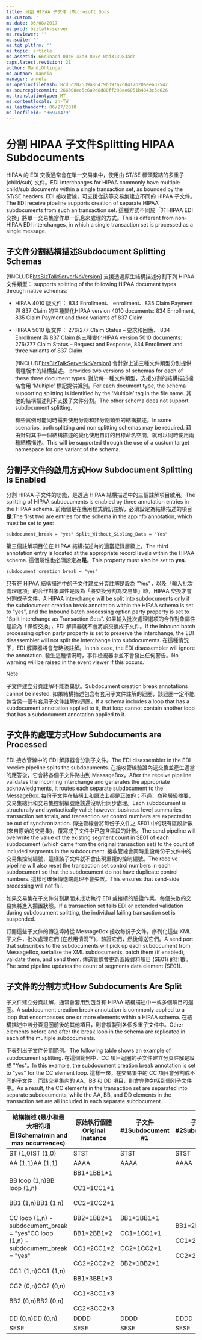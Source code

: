 ```yaml
---
title: 分割 HIPAA 子文件 |Microsoft Docs
ms.custom: ''
ms.date: 06/08/2017
ms.prod: biztalk-server
ms.reviewer: ''
ms.suite: ''
ms.tgt_pltfrm: ''
ms.topic: article
ms.assetid: 66d9badd-00c6-43a3-807e-0ad313983adc
caps.latest.revision: 21
author: MandiOhlinger
ms.author: mandia
manager: anneta
ms.openlocfilehash: 8cd5c202539a86479b397a7c8417b20aeea32542
ms.sourcegitcommit: 266308ec5c6a9d8d80ff298ee6051b4843c5d626
ms.translationtype: MT
ms.contentlocale: zh-TW
ms.lasthandoff: 06/27/2018
ms.locfileid: "36971479"
---
```

# <a name="splitting-hipaa-subdocuments"></a><span data-ttu-id="f508f-102">分割 HIPAA 子文件</span><span class="sxs-lookup"><span data-stu-id="f508f-102">Splitting HIPAA Subdocuments</span></span>
<span data-ttu-id="f508f-103">HIPAA 的 EDI 交換通常會在單一交易集中，使用由 ST/SE 標頭繫結的多重子 (child/sub) 文件。</span><span class="sxs-lookup"><span data-stu-id="f508f-103">EDI interchanges for HIPAA commonly have multiple child/sub documents within a single transaction set, as bounded by the ST/SE headers.</span></span> <span data-ttu-id="f508f-104">EDI 接收管線，可支援從該等交易集建立不同的 HIPAA 子文件。</span><span class="sxs-lookup"><span data-stu-id="f508f-104">The EDI receive pipeline supports creation of separate HIPAA subdocuments from such an transaction set.</span></span> <span data-ttu-id="f508f-105">這種方式不同於「非 HIPAA EDI 交換」將單一交易集當作單一訊息來處理的方式。</span><span class="sxs-lookup"><span data-stu-id="f508f-105">This is different from non-HIPAA EDI interchanges, in which a single transaction set is processed as a single message.</span></span>  
  
## <a name="subdocument-splitting-schemas"></a><span data-ttu-id="f508f-106">子文件分割結構描述</span><span class="sxs-lookup"><span data-stu-id="f508f-106">Subdocument Splitting Schemas</span></span>  
 [!INCLUDE[btsBizTalkServerNoVersion](../includes/btsbiztalkservernoversion-md.md)]<span data-ttu-id="f508f-107"> 支援透過原生結構描述分割下列 HIPAA 文件類型：</span><span class="sxs-lookup"><span data-stu-id="f508f-107"> supports splitting of the following HIPAA document types through native schemas:</span></span>  
  
- <span data-ttu-id="f508f-108">HIPAA 4010 版文件： 834 Enrollment、 enrollment、835 Claim Payment 與 837 Claim 的三種變化</span><span class="sxs-lookup"><span data-stu-id="f508f-108">HIPAA version 4010 documents: 834 Enrollment, 835 Claim Payment and three variants of 837 Claim</span></span>  
  
- <span data-ttu-id="f508f-109">HIPAA 5010 版文件： 276/277 Claim Status – 要求和回應、 834 Enrollment 與 837 Claim 的三種變化</span><span class="sxs-lookup"><span data-stu-id="f508f-109">HIPAA version 5010 documents: 276/277 Claim Status – Request and Response, 834 Enrollment and three variants of 837 Claim</span></span>  
  
  [!INCLUDE[btsBizTalkServerNoVersion](../includes/btsbiztalkservernoversion-md.md)]<span data-ttu-id="f508f-110"> 會針對上述三種文件類型分別提供兩種版本的結構描述。</span><span class="sxs-lookup"><span data-stu-id="f508f-110"> provides two versions of schemas for each of these three document types.</span></span> <span data-ttu-id="f508f-111">對於每一種文件類型，支援分割的結構描述檔名會用 ‘Multiple’ 標記提供識別。</span><span class="sxs-lookup"><span data-stu-id="f508f-111">For each document type, the schema supporting splitting is identified by the ‘Multiple’ tag in the file name.</span></span> <span data-ttu-id="f508f-112">其他的結構描述則不支援子文件分割。</span><span class="sxs-lookup"><span data-stu-id="f508f-112">The other schema does not support subdocument splitting.</span></span>  
  
  <span data-ttu-id="f508f-113">有些實例可能同時需要使用分割和非分割類型的結構描述。</span><span class="sxs-lookup"><span data-stu-id="f508f-113">In some scenarios, both splitting and non splitting schemas may be required.</span></span> <span data-ttu-id="f508f-114">藉由針對其中一個結構描述的變化使用自訂的目標命名空間，就可以同時使用兩種結構描述。</span><span class="sxs-lookup"><span data-stu-id="f508f-114">This will be supported through the use of a custom target namespace for one variant of the schema.</span></span>  
  
## <a name="how-subdocument-splitting-is-enabled"></a><span data-ttu-id="f508f-115">分割子文件的啟用方式</span><span class="sxs-lookup"><span data-stu-id="f508f-115">How Subdocument Splitting Is Enabled</span></span>  
 <span data-ttu-id="f508f-116">分割 HIPAA 子文件的功能，是透過 HIPAA 結構描述中的三個註解項目啟用。</span><span class="sxs-lookup"><span data-stu-id="f508f-116">The splitting of HIPAA subdocuments is enabled by three annotation entries in the HIPAA schema.</span></span> <span data-ttu-id="f508f-117">前兩個是在應用程式資訊註解，必須設定為結構描述的項目**是**:</span><span class="sxs-lookup"><span data-stu-id="f508f-117">The first two are  entries for the schema in the appinfo annotation, which must be set to **yes**:</span></span>  
  
```  
subdocument_break = "yes" Split_Without_Sibling_Data = "Yes"  
```  
  
 <span data-ttu-id="f508f-118">第三個註解項目位在 HIPAA 結構描述內的適當記錄層級上。</span><span class="sxs-lookup"><span data-stu-id="f508f-118">The third annotation entry is located at the appropriate record levels within the HIPAA schema.</span></span> <span data-ttu-id="f508f-119">這個屬性也必須設定為**是**。</span><span class="sxs-lookup"><span data-stu-id="f508f-119">This property must also be set to **yes**.</span></span>  
  
```  
subdocument_creation_break = "yes"  
```  
  
 <span data-ttu-id="f508f-120">只有在 HIPAA 結構描述中的子文件建立分頁註解是設為 "Yes"，以及「輸入批次處理選項」的合作對象屬性是設為「將交換分割為交易集」時，HIPAA 交換才會分割成子文件。</span><span class="sxs-lookup"><span data-stu-id="f508f-120">A HIPAA interchange will be split into subdocuments only if the subdocument creation break annotation within the HIPAA schema is set to "yes", and the Inbound batch processing option party property is set to "Split Interchange as Transaction Sets".</span></span> <span data-ttu-id="f508f-121">如果輸入批次處理選項的合作對象屬性是設為「保留交換」，EDI 解譯器就不會將該交換成子文件。</span><span class="sxs-lookup"><span data-stu-id="f508f-121">If the Inbound batch processing option party property is set to preserve the interchange, the EDI disassembler will not split the interchange into subdocuments.</span></span> <span data-ttu-id="f508f-122">在這種情況下，EDI 解譯器將會忽略該註解。</span><span class="sxs-lookup"><span data-stu-id="f508f-122">In this case, the EDI disassembler will ignore the annotation.</span></span> <span data-ttu-id="f508f-123">發生這種情況時，事件檢視器中並不會發出任何警告。</span><span class="sxs-lookup"><span data-stu-id="f508f-123">No warning will be raised in the event viewer if this occurs.</span></span>  
  
> [!NOTE]
>  <span data-ttu-id="f508f-124">子文件建立分頁註解不能為巢狀。</span><span class="sxs-lookup"><span data-stu-id="f508f-124">Subdocument creation break annotations cannot be nested.</span></span> <span data-ttu-id="f508f-125">如果結構描述包含有套用子文件註解的迴圈，該迴圈一定不能包含另一個有套用子文件註解的迴圈。</span><span class="sxs-lookup"><span data-stu-id="f508f-125">If a schema includes a loop that has a subdocument annotation applied to it, that loop cannot contain another loop that has a subdocument annotation applied to it.</span></span>  
  
## <a name="how-subdocuments-are-processed"></a><span data-ttu-id="f508f-126">子文件的處理方式</span><span class="sxs-lookup"><span data-stu-id="f508f-126">How Subdocuments are Processed</span></span>  
 <span data-ttu-id="f508f-127">EDI 接收管線中的 EDI 解譯器會分割子文件。</span><span class="sxs-lookup"><span data-stu-id="f508f-127">The EDI disassembler in the EDI receive pipeline splits the subdocuments.</span></span> <span data-ttu-id="f508f-128">在接收管線驗證內送交換並產生適當的應答後，它會將各個子文件路由到 MessageBox。</span><span class="sxs-lookup"><span data-stu-id="f508f-128">After the receive pipeline validates the incoming interchange and generates the appropriate acknowledgments, it routes each separate subdocument to the MessageBox.</span></span> <span data-ttu-id="f508f-129">每份子文件在結構上和語法上都是正確的；不過，商務層級摘要、交易集總計和交易集控制編號應該還沒執行同步處理。</span><span class="sxs-lookup"><span data-stu-id="f508f-129">Each subdocument is structurally and syntactically valid; however, business level summaries, transaction set totals, and transaction set control numbers are expected to be out of synchronization.</span></span> <span data-ttu-id="f508f-130">傳送管線會將每份子文件之 SE01 中的現有區段計數 (來自原始的交易集)，覆寫成子文件中已包含區段的計數。</span><span class="sxs-lookup"><span data-stu-id="f508f-130">The send pipeline will overwrite the value of the existing segment count in SE01 of each subdocument (which came from the original transaction set) to the count of included segments in the subdocument.</span></span> <span data-ttu-id="f508f-131">接收管線會同時重設每份子文件中的交易集控制編號，這樣該子文件就不會出現重複的控制編號。</span><span class="sxs-lookup"><span data-stu-id="f508f-131">The receive pipeline will also reset the transaction set control numbers in each subdocument so that the subdocument do not have duplicate control numbers.</span></span> <span data-ttu-id="f508f-132">這樣可確保傳送端處理不會失敗。</span><span class="sxs-lookup"><span data-stu-id="f508f-132">This ensures that send-side processing will not fail.</span></span>  
  
 <span data-ttu-id="f508f-133">如果交易集在子文件分割期間未成功執行 EDI 或接續的驗證作業，每個失敗的交易集將進入擱置狀態。</span><span class="sxs-lookup"><span data-stu-id="f508f-133">If a transaction set fails EDI or extended validation during subdocument splitting, the individual failing transaction set is suspended.</span></span>  
  
 <span data-ttu-id="f508f-134">訂閱這些子文件的傳送埠將從 MessageBox 接收每份子文件，序列化這些 XML 子文件，批次處理它們 (在啟用情況下)，驗證它們，然後傳送它們。</span><span class="sxs-lookup"><span data-stu-id="f508f-134">A send port that subscribes to the subdocuments will pick up each subdocument from MessageBox, serialize the XML subdocuments, batch them (if enabled), validate them, and send them.</span></span> <span data-ttu-id="f508f-135">傳送管線會更新區段資料項目 (SE01) 的計數。</span><span class="sxs-lookup"><span data-stu-id="f508f-135">The send pipeline updates the count of segments data element (SE01).</span></span>  
  
## <a name="how-subdocuments-are-split"></a><span data-ttu-id="f508f-136">子文件的分割方式</span><span class="sxs-lookup"><span data-stu-id="f508f-136">How Subdocuments Are Split</span></span>  
 <span data-ttu-id="f508f-137">子文件建立分頁註解，通常會套用到包含有 HIPAA 結構描述中一或多個項目的迴圈。</span><span class="sxs-lookup"><span data-stu-id="f508f-137">A subdocument creation break annotation is commonly applied to a loop that encompasses one or more elements within a HIPAA schema.</span></span> <span data-ttu-id="f508f-138">在結構描述中該分頁迴圈前後的其他項目，則會複製到各個多重子文件中。</span><span class="sxs-lookup"><span data-stu-id="f508f-138">Other elements before and after the break loop in the schema are replicated in each of the multiple subdocuments.</span></span>  
  
 <span data-ttu-id="f508f-139">下表列出子文件分割範例。</span><span class="sxs-lookup"><span data-stu-id="f508f-139">The following table shows an example of subdocument splitting.</span></span> <span data-ttu-id="f508f-140">在這個範例中，CC 項目迴圈的子文件建立分頁註解是設成 "Yes"。</span><span class="sxs-lookup"><span data-stu-id="f508f-140">In this example, the subdocument creation break annotation is set to "yes" for the CC element loop.</span></span> <span data-ttu-id="f508f-141">這樣一來，在交易集中的 CC 項目會分割成不同的子文件，而該交易集內的 AA、BB 和 DD 項目，則會完整包括到個別子文件中。</span><span class="sxs-lookup"><span data-stu-id="f508f-141">As a result, the CC elements in the transaction set are separated into separate subdocuments, while the AA, BB, and DD elements in the transaction set are all included in each separate subdocument.</span></span>  
  
|<span data-ttu-id="f508f-142">結構描述 (最小和最大相符項目)</span><span class="sxs-lookup"><span data-stu-id="f508f-142">Schema(min and max occurrences)</span></span>|<span data-ttu-id="f508f-143">原始執行個體</span><span class="sxs-lookup"><span data-stu-id="f508f-143">Original Instance</span></span>|<span data-ttu-id="f508f-144">子文件 #1</span><span class="sxs-lookup"><span data-stu-id="f508f-144">Subdocument #1</span></span>|<span data-ttu-id="f508f-145">子文件 #2</span><span class="sxs-lookup"><span data-stu-id="f508f-145">Subdocument #2</span></span>|<span data-ttu-id="f508f-146">子文件 #3</span><span class="sxs-lookup"><span data-stu-id="f508f-146">Subdocument #3</span></span>|  
|---------------------------------------|-----------------------|---------------------|---------------------|---------------------|  
|<span data-ttu-id="f508f-147">ST (1,0)</span><span class="sxs-lookup"><span data-stu-id="f508f-147">ST (1,0)</span></span>|<span data-ttu-id="f508f-148">ST</span><span class="sxs-lookup"><span data-stu-id="f508f-148">ST</span></span>|<span data-ttu-id="f508f-149">ST</span><span class="sxs-lookup"><span data-stu-id="f508f-149">ST</span></span>|<span data-ttu-id="f508f-150">ST</span><span class="sxs-lookup"><span data-stu-id="f508f-150">ST</span></span>|<span data-ttu-id="f508f-151">ST</span><span class="sxs-lookup"><span data-stu-id="f508f-151">ST</span></span>|  
|<span data-ttu-id="f508f-152">AA (1,1)</span><span class="sxs-lookup"><span data-stu-id="f508f-152">AA (1,1)</span></span>|<span data-ttu-id="f508f-153">AA</span><span class="sxs-lookup"><span data-stu-id="f508f-153">AA</span></span>|<span data-ttu-id="f508f-154">AA</span><span class="sxs-lookup"><span data-stu-id="f508f-154">AA</span></span>|<span data-ttu-id="f508f-155">AA</span><span class="sxs-lookup"><span data-stu-id="f508f-155">AA</span></span>|<span data-ttu-id="f508f-156">AA</span><span class="sxs-lookup"><span data-stu-id="f508f-156">AA</span></span>|  
|<span data-ttu-id="f508f-157">BB loop (1,n)</span><span class="sxs-lookup"><span data-stu-id="f508f-157">BB loop (1,n)</span></span><br /><br /> <span data-ttu-id="f508f-158">BB1 (1,n)</span><span class="sxs-lookup"><span data-stu-id="f508f-158">BB1 (1,n)</span></span><br /><br /> <span data-ttu-id="f508f-159">CC loop (1,n) - subdocument_break = "yes"</span><span class="sxs-lookup"><span data-stu-id="f508f-159">CC loop (1,n) - subdocument_break = "yes"</span></span><br /><br /> <span data-ttu-id="f508f-160">CC1 (1,n)</span><span class="sxs-lookup"><span data-stu-id="f508f-160">CC1 (1,n)</span></span><br /><br /> <span data-ttu-id="f508f-161">CC2 (0,n)</span><span class="sxs-lookup"><span data-stu-id="f508f-161">CC2 (0,n)</span></span><br /><br /> <span data-ttu-id="f508f-162">BB2 (0,n)</span><span class="sxs-lookup"><span data-stu-id="f508f-162">BB2 (0,n)</span></span>|<span data-ttu-id="f508f-163">BB1\*1</span><span class="sxs-lookup"><span data-stu-id="f508f-163">BB1\*1</span></span><br /><br /> <span data-ttu-id="f508f-164">CC1\*1</span><span class="sxs-lookup"><span data-stu-id="f508f-164">CC1\*1</span></span><br /><br /> <span data-ttu-id="f508f-165">CC2\*1</span><span class="sxs-lookup"><span data-stu-id="f508f-165">CC2\*1</span></span><br /><br /> <span data-ttu-id="f508f-166">BB2\*1</span><span class="sxs-lookup"><span data-stu-id="f508f-166">BB2\*1</span></span><br /><br /> <span data-ttu-id="f508f-167">BB1\*2</span><span class="sxs-lookup"><span data-stu-id="f508f-167">BB1\*2</span></span><br /><br /> <span data-ttu-id="f508f-168">CC1\*2</span><span class="sxs-lookup"><span data-stu-id="f508f-168">CC1\*2</span></span><br /><br /> <span data-ttu-id="f508f-169">CC2\*2</span><span class="sxs-lookup"><span data-stu-id="f508f-169">CC2\*2</span></span><br /><br /> <span data-ttu-id="f508f-170">BB1\*3</span><span class="sxs-lookup"><span data-stu-id="f508f-170">BB1\*3</span></span><br /><br /> <span data-ttu-id="f508f-171">CC1\*3</span><span class="sxs-lookup"><span data-stu-id="f508f-171">CC1\*3</span></span><br /><br /> <span data-ttu-id="f508f-172">CC2\*3</span><span class="sxs-lookup"><span data-stu-id="f508f-172">CC2\*3</span></span>|<span data-ttu-id="f508f-173">BB1\*1</span><span class="sxs-lookup"><span data-stu-id="f508f-173">BB1\*1</span></span><br /><br /> <span data-ttu-id="f508f-174">CC1\*1</span><span class="sxs-lookup"><span data-stu-id="f508f-174">CC1\*1</span></span><br /><br /> <span data-ttu-id="f508f-175">CC2\*1</span><span class="sxs-lookup"><span data-stu-id="f508f-175">CC2\*1</span></span><br /><br /> <span data-ttu-id="f508f-176">BB2\*1</span><span class="sxs-lookup"><span data-stu-id="f508f-176">BB2\*1</span></span>|<span data-ttu-id="f508f-177">BB1\*2</span><span class="sxs-lookup"><span data-stu-id="f508f-177">BB1\*2</span></span><br /><br /> <span data-ttu-id="f508f-178">CC1\*2</span><span class="sxs-lookup"><span data-stu-id="f508f-178">CC1\*2</span></span><br /><br /> <span data-ttu-id="f508f-179">CC2\*2</span><span class="sxs-lookup"><span data-stu-id="f508f-179">CC2\*2</span></span>|<span data-ttu-id="f508f-180">BB1\*3</span><span class="sxs-lookup"><span data-stu-id="f508f-180">BB1\*3</span></span><br /><br /> <span data-ttu-id="f508f-181">CC1\*3</span><span class="sxs-lookup"><span data-stu-id="f508f-181">CC1\*3</span></span><br /><br /> <span data-ttu-id="f508f-182">CC2\*3</span><span class="sxs-lookup"><span data-stu-id="f508f-182">CC2\*3</span></span>|  
|<span data-ttu-id="f508f-183">DD (0,n)</span><span class="sxs-lookup"><span data-stu-id="f508f-183">DD (0,n)</span></span>|<span data-ttu-id="f508f-184">DD</span><span class="sxs-lookup"><span data-stu-id="f508f-184">DD</span></span>|<span data-ttu-id="f508f-185">DD</span><span class="sxs-lookup"><span data-stu-id="f508f-185">DD</span></span>|<span data-ttu-id="f508f-186">DD</span><span class="sxs-lookup"><span data-stu-id="f508f-186">DD</span></span>|<span data-ttu-id="f508f-187">DD</span><span class="sxs-lookup"><span data-stu-id="f508f-187">DD</span></span>|  
|<span data-ttu-id="f508f-188">SE</span><span class="sxs-lookup"><span data-stu-id="f508f-188">SE</span></span>|<span data-ttu-id="f508f-189">SE</span><span class="sxs-lookup"><span data-stu-id="f508f-189">SE</span></span>|<span data-ttu-id="f508f-190">SE</span><span class="sxs-lookup"><span data-stu-id="f508f-190">SE</span></span>|<span data-ttu-id="f508f-191">SE</span><span class="sxs-lookup"><span data-stu-id="f508f-191">SE</span></span>|<span data-ttu-id="f508f-192">SE</span><span class="sxs-lookup"><span data-stu-id="f508f-192">SE</span></span>|